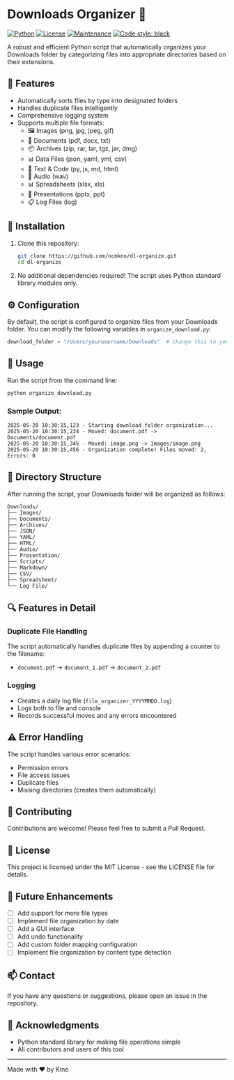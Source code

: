 # Downloads Organizer 📂

[![Python](https://img.shields.io/badge/Python-3.6%2B-blue.svg)](https://www.python.org/downloads/)
[![License](https://img.shields.io/badge/license-MIT-green.svg)](https://opensource.org/licenses/MIT)
[![Maintenance](https://img.shields.io/badge/Maintained%3F-yes-green.svg)](https://github.com/yourusername/dl-organize/graphs/commit-activity)
[![Code style: black](https://img.shields.io/badge/code%20style-black-000000.svg)](https://github.com/psf/black)

A robust and efficient Python script that automatically organizes your Downloads folder by categorizing files into appropriate directories based on their extensions.

## 🌟 Features

- Automatically sorts files by type into designated folders
- Handles duplicate files intelligently
- Comprehensive logging system
- Supports multiple file formats:
  - 🖼️ Images (png, jpg, jpeg, gif)
  - 📄 Documents (pdf, docx, txt)
  - 📦 Archives (zip, rar, tar, tgz, jar, dmg)
  - 📊 Data Files (json, yaml, yml, csv)
  - 📝 Text & Code (py, js, md, html)
  - 🎵 Audio (wav)
  - 📊 Spreadsheets (xlsx, xls)
  - 📑 Presentations (pptx, ppt)
  - 📋 Log Files (log)

## 🔧 Installation

1. Clone this repository:
   ```bash
   git clone https://github.com/ncmkno/dl-organize.git
   cd dl-organize
   ```

2. No additional dependencies required! The script uses Python standard library modules only.

## ⚙️ Configuration

By default, the script is configured to organize files from your Downloads folder. You can modify the following variables in `organize_download.py`:

```python
download_folder = "/Users/yourusername/Downloads"  # Change this to your downloads path
```

## 🚀 Usage

Run the script from the command line:

```bash
python organize_download.py
```

### Sample Output:
```
2025-05-20 10:30:15,123 - Starting download folder organization...
2025-05-20 10:30:15,234 - Moved: document.pdf -> Documents/document.pdf
2025-05-20 10:30:15,345 - Moved: image.png -> Images/image.png
2025-05-20 10:30:15,456 - Organization complete! Files moved: 2, Errors: 0
```

## 📁 Directory Structure

After running the script, your Downloads folder will be organized as follows:

```
Downloads/
├── Images/
├── Documents/
├── Archives/
├── JSON/
├── YAML/
├── HTML/
├── Audio/
├── Presentation/
├── Scripts/
├── Markdown/
├── CSV/
├── Spreadsheet/
└── Log File/
```

## 🔍 Features in Detail

### Duplicate File Handling
The script automatically handles duplicate files by appending a counter to the filename:
- `document.pdf` → `document_1.pdf` → `document_2.pdf`

### Logging
- Creates a daily log file (`file_organizer_YYYYMMDD.log`)
- Logs both to file and console
- Records successful moves and any errors encountered

## ⚠️ Error Handling

The script handles various error scenarios:
- Permission errors
- File access issues
- Duplicate files
- Missing directories (creates them automatically)

## 🤝 Contributing

Contributions are welcome! Please feel free to submit a Pull Request.

## 📝 License

This project is licensed under the MIT License - see the LICENSE file for details.

## 🔮 Future Enhancements

- [ ] Add support for more file types
- [ ] Implement file organization by date
- [ ] Add a GUI interface
- [ ] Add undo functionality
- [ ] Add custom folder mapping configuration
- [ ] Implement file organization by content type detection

## 📫 Contact

If you have any questions or suggestions, please open an issue in the repository.

## 🙏 Acknowledgments

- Python standard library for making file operations simple
- All contributors and users of this tool

---
Made with ❤️ by Kino
